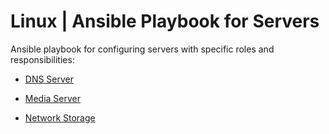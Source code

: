 # Linux | Ansible Playbook for Servers

Ansible playbook for configuring servers with specific roles and responsibilities:

* [DNS Server](./dns-server/README.md)

* [Media Server](./media-server/README.md)

* [Network Storage](./storage-server/README.md)
